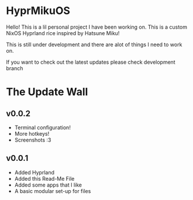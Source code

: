 # HyprMikuOS

Hello! This is a lil personal project I have been working on. This is a custom NixOS Hyprland rice inspired by Hatsune Miku!

This is still under development and there are alot of things I need to work on. 

If you want to check out the latest updates please check development branch

# The Update Wall

## v0.0.2
- Terminal configuration!
- More hotkeys!
- Screenshots :3

## v0.0.1
- Added Hyprland
- Added this Read-Me File
- Added some apps that I like
- A basic modular set-up for files
